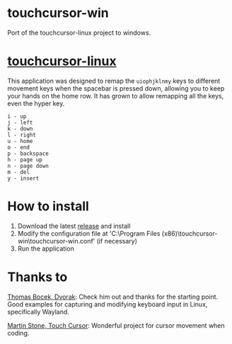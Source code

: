 # touchcursor-win
Port of the touchcursor-linux project to windows.

# [touchcursor-linux](https://github.com/donniebreve/touchcursor-linux)
This application was designed to remap the `uiophjklnmy` keys to different movement keys when the spacebar is pressed down, allowing you to keep your hands on the home row. It has grown to allow remapping all the keys, even the hyper key.

```
i - up
j - left
k - down
l - right
u - home
o - end
p - backspace
h - page up
n - page down
m - del
y - insert
```

# How to install
1. Download the latest [release](https://github.com/donniebreve/touchcursor-win/releases) and install
2. Modify the configuration file at 'C:\Program Files (x86)\touchcursor-win\touchcursor-win.conf' (if necessary)
3. Run the application

# Thanks to
[Thomas Bocek, Dvorak](https://github.com/tbocek/dvorak): Check him out and thanks for the starting point. Good examples for capturing and modifying keyboard input in Linux, specifically Wayland.  
  
[Martin Stone, Touch Cursor](https://github.com/martin-stone/touchcursor): Wonderful project for cursor movement when coding.
